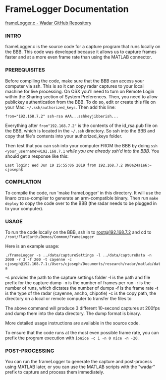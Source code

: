 # FrameLogger Documentation

[frameLogger.c - Wadar GitHub Repository](https://github.com/jlab-sensing/wadar/blob/master/FlatEarth/c_code/frameLogger.c)

### INTRO

frameLogger.c is the source code for a capture program that runs locally on the BBB. This code was developed because it allows us to capture frames faster and at a more even frame rate than using the MATLAB connector.

### PREREQUISITES 

Before compiling the code, make sure that the BBB can access your computer via ssh. This is so it can copy radar captures to your local machine for live processing. On OSX you'll need to turn on Remote Login within the Sharing section of System Preferences. Then, you need to allow publickey authentication from the BBB. To do so, edit or create this file on your Mac: `~/.ssh/authorized_keys`. Then add this line:

`from="192.168.7.2" ssh-rsa AAA...sshkeyjibberish...`

Everything after `from"192.168.7.2"` is the contents of the id_rsa.pub file on the BBB, which is located in the `~/.ssh` directory. So ssh into the BBB and copy that file's contents into your authorized_keys folder. 

Then test that you can ssh into your computer FROM the BBB by doing `ssh <your_username>@192.168.7.1` *while you are already ssh'd into the BBB*. You should get a response like this:

`Last login: Wed Jun 19 15:55:06 2019 from 192.168.7.2
DN0a24a1e6:~ cjoseph$ `

### COMPILATION 

To compile the code, run 'make frameLogger' in this directory. It will use the linaro cross-compiler to generate an
arm-compatible binary. Then run `make deploy` to copy the code over to the BBB (the radar needs to be plugged in to your computer).

### USAGE 

To run the code locally on the BBB, ssh in to root@192.168.7.2 and cd to `/root/FlatEarth/Demos/Common/FrameLogger`

Here is an example usage:

`./frameLogger -s ../data/captureSettings -l ../data/captureData -n 2000 -r 3 -f 200 -t cayenne -c cjoseph@192.168.7.1:/Users/cjoseph/Documents/research/radar/matlab/data`

-s provides the path to the capture settings folder
-l is the path and file prefix for the capture dump
-n is the number of frames per run
-r is the number of runs, which dictates the number of dumps
-f is the frame rate
-t is the type of the radar (cayenne, ancho, chipotle)
-c is the copy path, the directory on a local or remote computer to transfer the files to

The above command will produce 3 different 10-second captures at
200fps and dump them into the data directory. The dump format is
binary.

More detailed usage instructions are available in the source code. 

To ensure that the code runs at the most even possible frame rate, you
can prefix the program execution with `ionice -c 1 -n 0 nice -n -20`.

### POST-PROCESSING

You can run the frameLogger to generate the capture and post-process using MATLAB later, or you can use the MATLAB scripts with the "wadar" prefix to capture and process them immediately.
